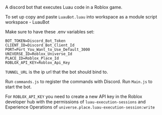 A discord bot that executes Luau code in a Roblox game.

To set up copy and paste `LuauBot.luau` into workspace as a module script
workspace
    - LuauBot

Make sure to have these .env variables set:

```
BOT_TOKEN=Discord_Bot_Token
CLIENT_ID=Discord_Bot_Client_Id
PORT=Port_You_Want_to_Use_Default_3000
UNIVERSE_ID=Roblox_Universe_Id
PLACE_ID=Roblox_Place_Id
ROBLOX_API_KEY=Roblox_Api_Key
```
`TUNNEL_URL` is the ip url that the bot should bind to.

Run `commands.js` to register the commands with Discord.
Run `Main.js` to start the bot.

For `ROBLOX_API_KEY` you need to create a new API key in the Roblox developer hub with the permissions of `luau-execution-sessions` and Experience Operations of `universe.place.luau-execution-session:write`
